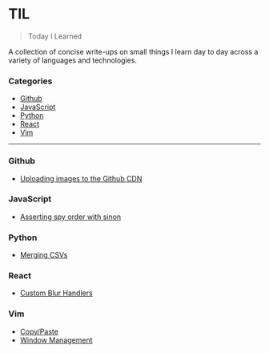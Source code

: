 # TIL

> Today I Learned

A collection of concise write-ups on small things I learn day to day across a
variety of languages and technologies.

### Categories

* [Github](#github)
* [JavaScript](#javascript)
* [Python](#python)
* [React](#react)
* [Vim](#vim)

---

### Github
- [Uploading images to the Github CDN](github/upload-images-to-cdn.md)

### JavaScript
- [Asserting spy order with sinon](javascript/sinon-assert-spy-order.md)

### Python

- [Merging CSVs](python/merging-csvs.md)

### React

- [Custom Blur Handlers](react/custom-blur-handlers.md)

### Vim

- [Copy/Paste](vim/copy-paste.md)
- [Window Management](vim/window-management.md)
